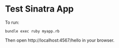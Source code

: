 # Test Sinatra App

To run:

    bundle exec ruby myapp.rb

 Then open http://localhost:4567/hello in your browser.